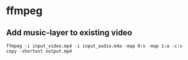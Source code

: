 # ffmpeg

## Add music-layer to existing video

```ffmpeg -i input_video.mp4 -i input_audio.m4a -map 0:v -map 1:a -c:v copy -shortest output.mp4```

